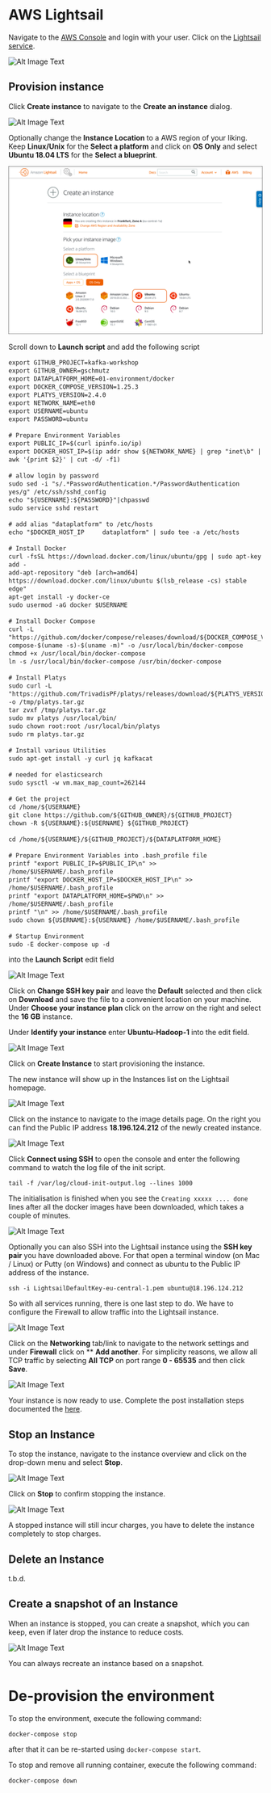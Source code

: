 # AWS Lightsail

Navigate to the [AWS Console](http://console.aws.amazon.com) and login with your user. Click on the [Lightsail service](https://lightsail.aws.amazon.com/ls/webapp/home/instances).

![Alt Image Text](./images/lightsail-homepage.png "Lightsail Homepage")

## Provision instance

Click **Create instance** to navigate to the **Create an instance** dialog. 

![Alt Image Text](./images/lightsail-create-instance-1.png "Lightsail Homepage")

Optionally change the **Instance Location** to a AWS region of your liking.
Keep **Linux/Unix** for the **Select a platform** and click on **OS Only** and select **Ubuntu 18.04 LTS** for the **Select a blueprint**. 

![Alt Image Text](./images/lightsail-create-instance-2.png "Lightsail Homepage")

Scroll down to **Launch script** and add the following script 

```
export GITHUB_PROJECT=kafka-workshop
export GITHUB_OWNER=gschmutz
export DATAPLATFORM_HOME=01-environment/docker
export DOCKER_COMPOSE_VERSION=1.25.3
export PLATYS_VERSION=2.4.0
export NETWORK_NAME=eth0
export USERNAME=ubuntu
export PASSWORD=ubuntu

# Prepare Environment Variables 
export PUBLIC_IP=$(curl ipinfo.io/ip)
export DOCKER_HOST_IP=$(ip addr show ${NETWORK_NAME} | grep "inet\b" | awk '{print $2}' | cut -d/ -f1)

# allow login by password
sudo sed -i "s/.*PasswordAuthentication.*/PasswordAuthentication yes/g" /etc/ssh/sshd_config
echo "${USERNAME}:${PASSWORD}"|chpasswd
sudo service sshd restart

# add alias "dataplatform" to /etc/hosts
echo "$DOCKER_HOST_IP     dataplatform" | sudo tee -a /etc/hosts

# Install Docker
curl -fsSL https://download.docker.com/linux/ubuntu/gpg | sudo apt-key add -
add-apt-repository "deb [arch=amd64] https://download.docker.com/linux/ubuntu $(lsb_release -cs) stable edge"
apt-get install -y docker-ce
sudo usermod -aG docker $USERNAME

# Install Docker Compose
curl -L "https://github.com/docker/compose/releases/download/${DOCKER_COMPOSE_VERSION}/docker-compose-$(uname -s)-$(uname -m)" -o /usr/local/bin/docker-compose
chmod +x /usr/local/bin/docker-compose
ln -s /usr/local/bin/docker-compose /usr/bin/docker-compose

# Install Platys
sudo curl -L "https://github.com/TrivadisPF/platys/releases/download/${PLATYS_VERSION}/platys_${PLATYS_VERSION}_linux_x86_64.tar.gz" -o /tmp/platys.tar.gz
tar zvxf /tmp/platys.tar.gz 
sudo mv platys /usr/local/bin/
sudo chown root:root /usr/local/bin/platys
sudo rm platys.tar.gz 

# Install various Utilities
sudo apt-get install -y curl jq kafkacat

# needed for elasticsearch
sudo sysctl -w vm.max_map_count=262144   

# Get the project
cd /home/${USERNAME} 
git clone https://github.com/${GITHUB_OWNER}/${GITHUB_PROJECT}
chown -R ${USERNAME}:${USERNAME} ${GITHUB_PROJECT}

cd /home/${USERNAME}/${GITHUB_PROJECT}/${DATAPLATFORM_HOME}

# Prepare Environment Variables into .bash_profile file
printf "export PUBLIC_IP=$PUBLIC_IP\n" >> /home/$USERNAME/.bash_profile
printf "export DOCKER_HOST_IP=$DOCKER_HOST_IP\n" >> /home/$USERNAME/.bash_profile
printf "export DATAPLATFORM_HOME=$PWD\n" >> /home/$USERNAME/.bash_profile
printf "\n" >> /home/$USERNAME/.bash_profile
sudo chown ${USERNAME}:${USERNAME} /home/$USERNAME/.bash_profile

# Startup Environment
sudo -E docker-compose up -d
```

into the **Launch Script** edit field
 
![Alt Image Text](./images/lightsail-create-instance-3.png "Lightsail Homepage")

Click on **Change SSH key pair** and leave the **Default** selected and then click on **Download** and save the file to a convenient location on your machine. Under **Choose your instance plan** click on the arrow on the right and select the **16 GB** instance.   

Under **Identify your instance** enter **Ubuntu-Hadoop-1** into the edit field. 

![Alt Image Text](./images/lightsail-create-instance-4.png "Lightsail Homepage")

Click on **Create Instance** to start provisioning the instance. 

The new instance will show up in the Instances list on the Lightsail homepage. 

![Alt Image Text](./images/lightsail-image-started.png "Lightsail Homepage")

Click on the instance to navigate to the image details page. On the right you can find the Public IP address **18.196.124.212** of the newly created instance.

![Alt Image Text](./images/lightsail-image-details.png "Lightsail Homepage")

Click **Connect using SSH** to open the console and enter the following command to watch the log file of the init script.

```
tail -f /var/log/cloud-init-output.log --lines 1000
```

The initialisation is finished when you see the `Creating xxxxx .... done` lines after all the docker images have been downloaded, which takes a couple of minutes. 

![Alt Image Text](./images/lightsail-create-instance-log-file.png "Lightsail Homepage")

Optionally you can also SSH into the Lightsail instance using the **SSH key pair** you have downloaded above. For that open a terminal window (on Mac / Linux) or Putty (on Windows) and connect as ubuntu to the Public IP address of the instance.   

```
ssh -i LightsailDefaultKey-eu-central-1.pem ubuntu@18.196.124.212 
```

So with all services running, there is one last step to do. We have to configure the Firewall to allow traffic into the Lightsail instance. 

![Alt Image Text](./images/lightsail-image-networking.png "Lightsail Homepage")

Click on the **Networking** tab/link to navigate to the network settings and under **Firewall** click on ** **Add another**.
For simplicity reasons, we allow all TCP traffic by selecting **All TCP** on port range **0 - 65535** and then click **Save**. 

![Alt Image Text](./images/lightsail-image-networking-add-firewall-rule.png "Lightsail Homepage")

Your instance is now ready to use. Complete the post installation steps documented the [here](README.md).

## Stop an Instance

To stop the instance, navigate to the instance overview and click on the drop-down menu and select **Stop**. 

![Alt Image Text](./images/lightsail-stop-instance.png "Lightsail Homepage")

Click on **Stop** to confirm stopping the instance. 

![Alt Image Text](./images/lightsail-stop-instance-confirm.png "Lightsail Homepage")

A stopped instance will still incur charges, you have to delete the instance completely to stop charges. 

## Delete an Instance

t.b.d.

## Create a snapshot of an Instance

When an instance is stopped, you can create a snapshot, which you can keep, even if later drop the instance to reduce costs.

![Alt Image Text](./images/lightsail-image-create-snapshot.png "Lightsail Homepage")

You can always recreate an instance based on a snapshot. 

# De-provision the environment

To stop the environment, execute the following command:

```
docker-compose stop
```

after that it can be re-started using `docker-compose start`.

To stop and remove all running container, execute the following command:

```
docker-compose down
```

